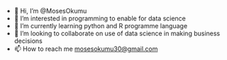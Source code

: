 - 👋 Hi, I’m @MosesOkumu
- 👀 I’m interested in programming to enable for data science
- 🌱 I’m currently learning python and R programme language
- 💞️ I’m looking to collaborate on use of data science in making business decisions
- 📫 How to reach me mosesokumu30@gmail.com

<!---
MosesOkumu/MosesOkumu is a ✨ special ✨ repository because its `README.md` (this file) appears on your GitHub profile.
You can click the Preview link to take a look at your changes.
--->
